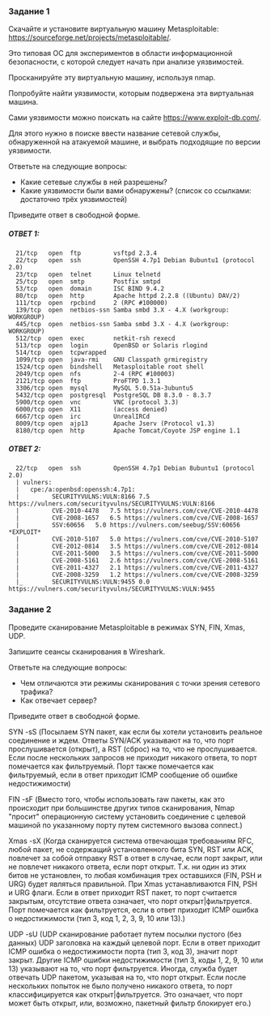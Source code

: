 
### Задание 1
Скачайте и установите виртуальную машину Metasploitable: https://sourceforge.net/projects/metasploitable/.

Это типовая ОС для экспериментов в области информационной безопасности, с которой следует начать при анализе уязвимостей.

Просканируйте эту виртуальную машину, используя nmap.

Попробуйте найти уязвимости, которым подвержена эта виртуальная машина.

Сами уязвимости можно поискать на сайте https://www.exploit-db.com/.

Для этого нужно в поиске ввести название сетевой службы, обнаруженной на атакуемой машине, и выбрать подходящие по версии уязвимости.

Ответьте на следующие вопросы:

 - Какие сетевые службы в ней разрешены?
 - Какие уязвимости были вами обнаружены? (список со ссылками: достаточно трёх уязвимостей)

Приведите ответ в свободной форме.

##### ОТВЕТ 1:

      21/tcp   open  ftp         vsftpd 2.3.4
      22/tcp   open  ssh         OpenSSH 4.7p1 Debian 8ubuntu1 (protocol 2.0)
      23/tcp   open  telnet      Linux telnetd
      25/tcp   open  smtp        Postfix smtpd
      53/tcp   open  domain      ISC BIND 9.4.2
      80/tcp   open  http        Apache httpd 2.2.8 ((Ubuntu) DAV/2)
      111/tcp  open  rpcbind     2 (RPC #100000)
      139/tcp  open  netbios-ssn Samba smbd 3.X - 4.X (workgroup: WORKGROUP)
      445/tcp  open  netbios-ssn Samba smbd 3.X - 4.X (workgroup: WORKGROUP)
      512/tcp  open  exec        netkit-rsh rexecd
      513/tcp  open  login       OpenBSD or Solaris rlogind
      514/tcp  open  tcpwrapped
      1099/tcp open  java-rmi    GNU Classpath grmiregistry
      1524/tcp open  bindshell   Metasploitable root shell
      2049/tcp open  nfs         2-4 (RPC #100003)
      2121/tcp open  ftp         ProFTPD 1.3.1
      3306/tcp open  mysql       MySQL 5.0.51a-3ubuntu5
      5432/tcp open  postgresql  PostgreSQL DB 8.3.0 - 8.3.7
      5900/tcp open  vnc         VNC (protocol 3.3)
      6000/tcp open  X11         (access denied)
      6667/tcp open  irc         UnrealIRCd
      8009/tcp open  ajp13       Apache Jserv (Protocol v1.3)
      8180/tcp open  http        Apache Tomcat/Coyote JSP engine 1.1

##### ОТВЕТ 2:

      22/tcp   open  ssh         OpenSSH 4.7p1 Debian 8ubuntu1 (protocol 2.0)
      | vulners: 
      |   cpe:/a:openbsd:openssh:4.7p1: 
      |     	SECURITYVULNS:VULN:8166	7.5	https://vulners.com/securityvulns/SECURITYVULNS:VULN:8166
      |     	CVE-2010-4478	7.5	https://vulners.com/cve/CVE-2010-4478
      |     	CVE-2008-1657	6.5	https://vulners.com/cve/CVE-2008-1657
      |     	SSV:60656	5.0	https://vulners.com/seebug/SSV:60656	*EXPLOIT*
      |     	CVE-2010-5107	5.0	https://vulners.com/cve/CVE-2010-5107
      |     	CVE-2012-0814	3.5	https://vulners.com/cve/CVE-2012-0814
      |     	CVE-2011-5000	3.5	https://vulners.com/cve/CVE-2011-5000
      |     	CVE-2008-5161	2.6	https://vulners.com/cve/CVE-2008-5161
      |     	CVE-2011-4327	2.1	https://vulners.com/cve/CVE-2011-4327
      |     	CVE-2008-3259	1.2	https://vulners.com/cve/CVE-2008-3259
      |_    	SECURITYVULNS:VULN:9455	0.0	https://vulners.com/securityvulns/SECURITYVULNS:VULN:9455

### Задание 2
Проведите сканирование Metasploitable в режимах SYN, FIN, Xmas, UDP.

Запишите сеансы сканирования в Wireshark.

Ответьте на следующие вопросы:

 - Чем отличаются эти режимы сканирования с точки зрения сетевого трафика?
 - Как отвечает сервер?

Приведите ответ в свободной форме.

SYN -sS (Посылаем SYN пакет, как если бы хотели установить реальное соединение и ждем. Ответы SYN/ACK указывают на то, что порт прослушивается (открыт), а RST (сброс) на то, что не прослушивается. Если после нескольких запросов не приходит никакого ответа, то порт помечается как фильтруемый. Порт также помечается как фильтруемый, если в ответ приходит ICMP сообщение об ошибке недостижимости)

FIN -sF (Вместо того, чтобы использовать raw пакеты, как это происходит при большинстве других типов сканирования, Nmap "просит" операционную систему установить соединение с целевой машиной по указанному порту путем системного вызова connect.)

Xmas -sX (Когда сканируется система отвечающая требованиям RFC, любой пакет, не содержащий установленного бита SYN, RST или ACK, повлечет за собой отправку RST в ответ в случае, если порт закрыт, или не повлечет никакого ответа, если порт открыт. Т.к. ни один из этих битов не установлен, то любая комбинация трех оставшихся (FIN, PSH и URG) будет являться правильной. При Xmas устанавливаются FIN, PSH и URG флаги. Если в ответ приходит RST пакет, то порт считается закрытым, отсутствие ответа означает, что порт открыт|фильтруется. Порт помечается как фильтруется, если в ответ приходит ICMP ошибка о недостижимости (тип 3, код 1, 2, 3, 9, 10 или 13).)

UDP -sU (UDP сканирование работает путем посылки пустого (без данных) UDP заголовка на каждый целевой порт. Если в ответ приходит ICMP ошибка о недостижимости порта (тип 3, код 3), значит порт закрыт. Другие ICMP ошибки недостижимости (тип 3, коды 1, 2, 9, 10 или 13) указывают на то, что порт фильтруется. Иногда, служба будет отвечать UDP пакетом, указывая на то, что порт открыт. Если после нескольких попыток не было получено никакого ответа, то порт классифицируется как открыт|фильтруется. Это означает, что порт может быть открыт, или, возможно, пакетный фильтр блокирует его.)
